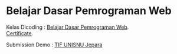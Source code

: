 # Belajar Dasar Pemrograman Web
Kelas Dicoding : [Belajar Dasar Pemrograman Web](https://www.dicoding.com/academies/123).  
[Certificate](https://www.dicoding.com/certificates/NVP71573VPR0).  

Submission Demo : [TIF UNISNU Jepara](https://tif-dicoding.netlify.app/)
